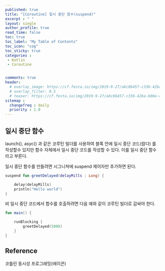 ```yaml
---
published: true
title: "[Coroutine] 일시 중단 함수(suspend)"
excerpt : " "
layout: single
author_profile: true
read_time: false
toc: true
toc_label: "My Table of Contents"
toc_icon: "cog"
toc_sticky: true
categories :
 - Kotlin
 - Coroutine


comments: true
header:
  # overlay_image: https://cf.festa.io/img/2019-9-27/a6c0b457-c336-42ba-b06e-462de90ada91.jpg
  # overlay_filter: 0.5
  # teaser: https://cf.festa.io/img/2019-9-27/a6c0b457-c336-42ba-b06e-462de90ada91.jpg
sitemap :
  changefreq : daily
  priority : 1.0
---
```


## 일시 중단 함수

launch(), asyc() 과 같은 코루틴 빌더를 사용하여 블록 안에 일시 중단 코드(람다) 를 작성할수 있지만 함수 자체에서 일시 중단 코드를 작성할 수 있다. 이를 일시 중단 함수라고 부른다.

일시 중단 함수를 만들려면 시그니쳐에 suspend 제어자만 추가하면 된다.

~~~kotlin
suspend fun greetDelayed(delayMills : Long) {

    delay(delayMills)
    println("Hello world")
}
~~~

비 일시 중단 코드에서 함수를 호출하려면 다음 예와 같이 코루틴 빌더로 감싸야 한다.

~~~kotlin
fun main() {

    runBlocking {
        greetDelayed(5000)
    }
}
~~~

## Reference

코틀린 동시성 프로그래밍(에이콘)
  